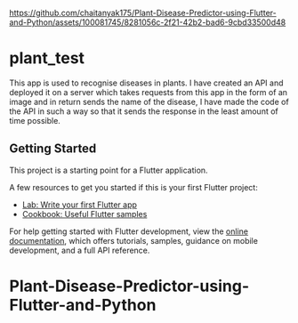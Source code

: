 

https://github.com/chaitanyak175/Plant-Disease-Predictor-using-Flutter-and-Python/assets/100081745/8281056c-2f21-42b2-bad6-9cbd33500d48

# plant_test

This app is used to recognise diseases in plants. I have created an API and deployed it on a server which takes requests from this app in the form of an image and in return sends the name of the disease, I have made the code of the API in such a way so that it sends the response in the least amount of time possible.

## Getting Started

This project is a starting point for a Flutter application.

A few resources to get you started if this is your first Flutter project:

- [Lab: Write your first Flutter app](https://docs.flutter.dev/get-started/codelab)
- [Cookbook: Useful Flutter samples](https://docs.flutter.dev/cookbook)

For help getting started with Flutter development, view the
[online documentation](https://docs.flutter.dev/), which offers tutorials,
samples, guidance on mobile development, and a full API reference.
# Plant-Disease-Predictor-using-Flutter-and-Python
